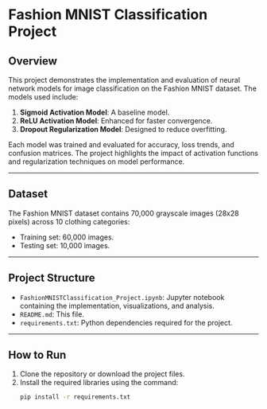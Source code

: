 # Fashion MNIST Classification Project

## **Overview**
This project demonstrates the implementation and evaluation of neural network models for image classification on the Fashion MNIST dataset. The models used include:
1. **Sigmoid Activation Model**: A baseline model.
2. **ReLU Activation Model**: Enhanced for faster convergence.
3. **Dropout Regularization Model**: Designed to reduce overfitting.

Each model was trained and evaluated for accuracy, loss trends, and confusion matrices. The project highlights the impact of activation functions and regularization techniques on model performance.

---

## **Dataset**
The Fashion MNIST dataset contains 70,000 grayscale images (28x28 pixels) across 10 clothing categories:
- Training set: 60,000 images.
- Testing set: 10,000 images.

---

## **Project Structure**
- `FashionMNISTClassification_Project.ipynb`: Jupyter notebook containing the implementation, visualizations, and analysis.
- `README.md`: This file.
- `requirements.txt`: Python dependencies required for the project.

---

## **How to Run**
1. Clone the repository or download the project files.
2. Install the required libraries using the command:
   ```bash
   pip install -r requirements.txt

